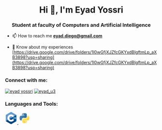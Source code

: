 <h1 align="center">Hi 👋, I'm Eyad Yossri</h1>
<h3 align="center">Student at faculty of Computers and Artificial Intelligence</h3>

- 📫 How to reach me **eyad.diego@gmail.com**

- 📄 Know about my experiences [https://drive.google.com/drive/folders/1l0wGfjXJZfcGKYxdBlgftmLp_aXB3898?usp=sharing](https://drive.google.com/drive/folders/1l0wGfjXJZfcGKYxdBlgftmLp_aXB3898?usp=sharing)

<h3 align="left">Connect with me:</h3>
<p align="left">
<a href="https://linkedin.com/in/eyad-yossri" target="blank"><img align="center" src="https://raw.githubusercontent.com/rahuldkjain/github-profile-readme-generator/master/src/images/icons/Social/linked-in-alt.svg" alt="eyad yossri" height="30" width="40" /></a>
<a href="https://codeforces.com/profile/eyad_u3" target="blank"><img align="center" src="https://raw.githubusercontent.com/rahuldkjain/github-profile-readme-generator/master/src/images/icons/Social/codeforces.svg" alt="eyad_u3" height="30" width="40" /></a>
</p>

<h3 align="left">Languages and Tools:</h3>
<p align="left"> <a href="https://www.w3schools.com/cpp/" target="_blank" rel="noreferrer"> <img src="https://raw.githubusercontent.com/devicons/devicon/master/icons/cplusplus/cplusplus-original.svg" alt="cplusplus" width="40" height="40"/> </a> <a href="https://www.python.org" target="_blank" rel="noreferrer"> <img src="https://raw.githubusercontent.com/devicons/devicon/master/icons/python/python-original.svg" alt="python" width="40" height="40"/> </a> </p>
